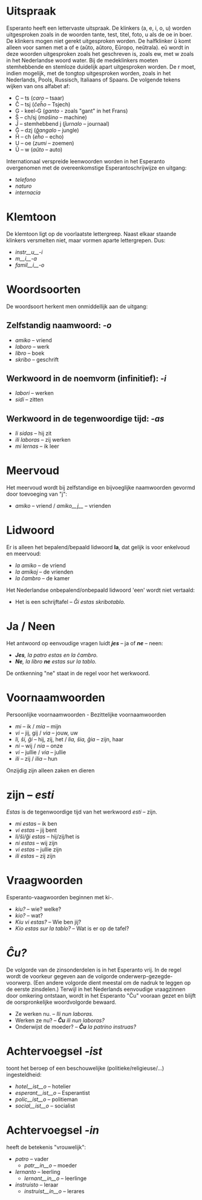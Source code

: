 # Uitspraak

Esperanto heeft een lettervaste uitspraak. De klinkers (a, e, i, o, u) worden uitgesproken zoals in de woorden tante, test, titel, foto, u als de oe in boer. De klinkers mogen niet gerekt uitgesproken worden. De halfklinker ŭ komt alleen voor samen met a of e  (aŭto, aŭtoro, Eŭropo, neŭtrala). eŭ wordt in deze woorden uitgesproken zoals het geschreven is, zoals ew, met w zoals in het Nederlandse woord water. Bij de medeklinkers moeten stemhebbende en stemloze duidelijk apart uitgesproken worden. De r moet, indien mogelijk, met de tongtop uitgesproken worden, zoals in het Nederlands, Pools, Russisch, Italiaans of Spaans. De volgende tekens wijken van ons alfabet af: 

- C – ts (*caro* – tsaar)
- Ĉ – tsj (*ĉeĥo* – Tsjech)
- G - keel-G (*ganto* - zoals "gant" in het Frans)
- Ŝ – ch/sj (*maŝino* – machine)
- Ĵ – stemhebbend j (*ĵurnalo* – journaal)
- Ĝ – dzj (*ĝangalo* – jungle)
- Ĥ – ch (*eĥo* – echo)
- U – oe (*zumi* – zoemen)
- Ŭ – w (*aŭto* – auto)

Internationaal verspreide leenwoorden worden in het Esperanto overgenomen met de overeenkomstige Esperantoschrijwijze en uitgang: 
  
- *telefono*
- *naturo*
- *internacia*


# Klemtoon

De klemtoon ligt op de voorlaatste lettergreep. Naast elkaar staande klinkers versmelten niet, maar vormen aparte lettergrepen. Dus: 
  
- *instr__u__-i*
- *m__i__-a*
- *famil__i__-o*


# Woordsoorten

De woordsoort herkent men onmiddellijk aan de uitgang:

## Zelfstandig naamwoord: *-o*

  - *amiko* – vriend
  - *laboro* – werk
  - *libro* – boek
  - *skribo* – geschrift

## Werkwoord in de noemvorm (infinitief): *-i*

  - *labori* – werken
  - *sidi* – zitten

## Werkwoord in de tegenwoordige tijd: *-as*

  - *li sidas* – hij zit
  - *ili laboras* – zij werken
  - *mi lernas* – ik leer

# Meervoud

Het meervoud wordt bij zelfstandige en bijvoeglijke naamwoorden gevormd door toevoeging van "j": 
  
- *amiko* – vriend /  *amiko__j__* – vrienden
  

# Lidwoord

Er is alleen het bepalend/bepaald lidwoord __la__, dat gelijk is voor enkelvoud en meervoud:

- *la amiko*  – de vriend
- *la amikoj*  – de vrienden
- *la ĉambro*  – de kamer

Het Nederlandse onbepalend/onbepaald lidwoord 'een' wordt niet vertaald: 

- Het is een schrijftafel – *Ĝi estas skribotablo.*


# Ja / Neen

Het antwoord op eenvoudige vragen luidt *__jes__* – ja of *__ne__* – neen:

- *__Jes__, la patro estas en la ĉambro.*
- *__Ne__, la libro __ne__ estas sur la tablo.*

De ontkenning "ne" staat in de regel voor het werkwoord.


# Voornaamwoorden

Persoonlijke voornaamwoorden -	Bezittelijke voornaamwoorden

- *mi*         – ik            / *mia*           – mijn
- *vi*         – jij, gij      / *via*           – jouw, uw
- *li, ŝi, ĝi* – hij, zij, het / *lia, ŝia, ĝia* – zijn, haar
- *ni*         – wij           / *nia*           – onze
- *vi*         – jullie           / *via*        – jullie
- *ili*        – zij           / *ilia*          – hun

Onzijdig zijn alleen zaken en dieren


# zijn – *esti*

*Estas* is de tegenwoordige tijd van het werkwoord *esti* – zijn.

- *mi estas*	 – ik ben
- *vi estas*	 – jij bent
- *li/ŝi/ĝi estas*	 – hij/zij/het is
- *ni estas*	 – wij zijn
- *vi estas*	 – jullie zijn
- *ili estas*	 – zij zijn

# Vraagwoorden

Esperanto-vaagwoorden beginnen met ki-.

- *kiu?* – wie? welke?
- *kio?* – wat?
- *Kiu vi estas?* – Wie ben jij?
- *Kio estas sur la tablo?* – Wat is er op de tafel?


# *Ĉu?*

De volgorde van de zinsonderdelen is in het Esperanto vrij. In de regel wordt de voorkeur gegeven aan de volgorde onderwerp-gezegde-voorwerp. (Een andere volgorde dient meestal om de nadruk te leggen op de eerste zinsdelen.) Terwijl in het Nederlands eenvoudige vraagzinnen door omkering ontstaan, wordt in het Esperanto "Ĉu" vooraan gezet en blijft de oorspronkelijke woordvolgorde bewaard. 

- Ze werken nu. – *Ili nun laboras.*
- Werken ze nu? – *__Ĉu__ ili nun laboras?*
- Onderwijst de moeder? – *__Ĉu__ la patrino instruas?*


# Achtervoegsel *-ist*

toont het beroep of een beschouwelijke (politieke/religieuse/...) ingesteldheid:

- *hotel__ist__o* – hotelier
- *esperant__ist__o* – Esperantist
- *polic__ist__o* – politieman
- *social__ist__o* – socialist


# Achtervoegsel *-in*

heeft de betekenis "vrouwelijk":

- *patro* – vader
    - *patr__in__o* – moeder
- *lernanto* – leerling
    - *lernant__in__o* – leerlinge
- *instruisto* – leraar
    - *instruist__in__o* – lerares


